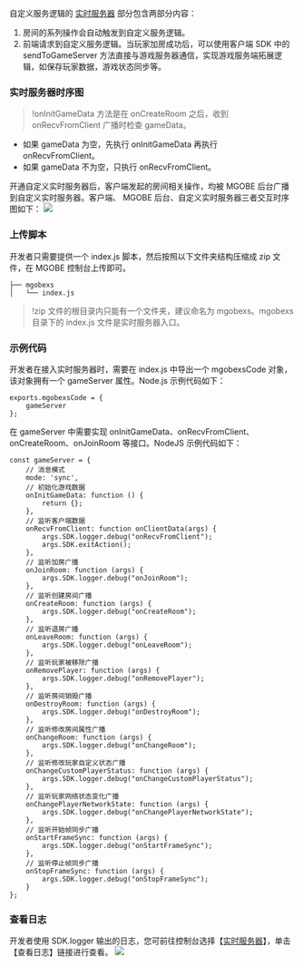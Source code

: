 
自定义服务逻辑的 [实时服务器](https://cloud.tencent.com/document/product/1038/34950) 部分包含两部分内容：  
1. 房间的系列操作会自动触发到自定义服务逻辑。  
2. 前端请求到自定义服务逻辑。当玩家加房成功后，可以使用客户端 SDK 中的 sendToGameServer 方法直接与游戏服务器通信，实现游戏服务端拓展逻辑，如保存玩家数据，游戏状态同步等。

### 实时服务器时序图
>!onInitGameData 方法是在 onCreateRoom 之后，收到 onRecvFromClient 广播时检查 gameData。
- 如果 gameData 为空，先执行 onInitGameData 再执行 onRecvFromClient。
- 如果 gameData 不为空，只执行 onRecvFromClient。

开通自定义实时服务器后，客户端发起的房间相关操作，均被 MGOBE 后台广播到自定义实时服务器。客户端、 MGOBE 后台、自定义实时服务器三者交互时序图如下：
![](https://main.qcloudimg.com/raw/a7560c32dd4293d2d9d1795a14dfefc5.png)

### 上传脚本
开发者只需要提供一个 index.js 脚本，然后按照以下文件夹结构压缩成 zip 文件，在 MGOBE 控制台上传即可。
```
├── mgobexs      
│   └── index.js  
```

>!zip 文件的根目录内只能有一个文件夹，建议命名为 mgobexs。mgobexs 目录下的 index.js 文件是实时服务器入口。


### 示例代码
开发者在接入实时服务器时，需要在 index.js 中导出一个 mgobexsCode 对象，该对象拥有一个 gameServer 属性。Node.js 示例代码如下：
```
exports.mgobexsCode = {
    gameServer
};
```

在 gameServer 中需要实现 onInitGameData、onRecvFromClient、onCreateRoom、onJoinRoom 等接口。NodeJS 示例代码如下：
```
const gameServer = {
    // 消息模式
    mode: 'sync',
    // 初始化游戏数据
    onInitGameData: function () {
        return {};
    },
    // 监听客户端数据
    onRecvFromClient: function onClientData(args) {
        args.SDK.logger.debug("onRecvFromClient");
        args.SDK.exitAction();
    },
    // 监听加房广播
    onJoinRoom: function (args) {
        args.SDK.logger.debug("onJoinRoom");
    },
    // 监听创建房间广播
    onCreateRoom: function (args) {
        args.SDK.logger.debug("onCreateRoom");
    },
    // 监听退房广播
    onLeaveRoom: function (args) {
        args.SDK.logger.debug("onLeaveRoom");
    },
    // 监听玩家被移除广播
    onRemovePlayer: function (args) {
        args.SDK.logger.debug("onRemovePlayer");
    },
    // 监听房间销毁广播
    onDestroyRoom: function (args) {
        args.SDK.logger.debug("onDestroyRoom");
    },
    // 监听修改房间属性广播
    onChangeRoom: function (args) {
        args.SDK.logger.debug("onChangeRoom");
    },
    // 监听修改玩家自定义状态广播
    onChangeCustomPlayerStatus: function (args) {
        args.SDK.logger.debug("onChangeCustomPlayerStatus");
    },
    // 监听玩家网络状态变化广播
    onChangePlayerNetworkState: function (args) {
        args.SDK.logger.debug("onChangePlayerNetworkState");
    },
    // 监听开始帧同步广播
    onStartFrameSync: function (args) {
        args.SDK.logger.debug("onStartFrameSync");
    },
    // 监听停止帧同步广播
    onStopFrameSync: function (args) {
        args.SDK.logger.debug("onStopFrameSync");
    }
};
```


### 查看日志
开发者使用 SDK.logger 输出的日志，您可前往控制台选择【[实时服务器](https://console.cloud.tencent.com/mgobe/server)】，单击【查看日志】链接进行查看。
![](https://main.qcloudimg.com/raw/4d0a7e58818de18965ec74e7e7f2bddd.png)

